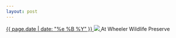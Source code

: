 ```yaml
---
layout: post
---
```


<p>
  <a href="/402">
    <time>{{ page.date | date: "%e %B %Y" }}</time>
    <img src="{{ site.assets_url }}/402.jpg">
  </a>
  At Wheeler Wildlife Preserve
</p>
